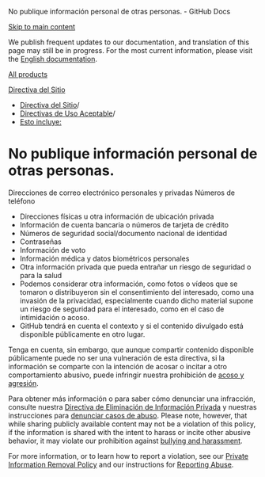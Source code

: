 No publique información personal de otras personas. - GitHub Docs

[Skip to main content](#main-content)

We publish frequent updates to our documentation, and translation of this page may still be in progress. For the most current information, please visit the [English documentation](/en).

[All products](/es)

[Directiva del Sitio](/es/site-policy)

* [Directiva del Sitio](/es/site-policy)/
* [Directivas de Uso Aceptable](/es/site-policy/acceptable-use-policies)/
* [Esto incluye:](/es/site-policy/acceptable-use-policies/github-doxxing-and-invasion-of-privacy)

No publique información personal de otras personas.
==========

Direcciones de correo electrónico personales y privadas Números de teléfono

* Direcciones físicas u otra información de ubicación privada
* Información de cuenta bancaria o números de tarjeta de crédito
* Números de seguridad social/documento nacional de identidad
* Contraseñas
* Información de voto
* Información médica y datos biométricos personales
* Otra información privada que pueda entrañar un riesgo de seguridad o para la salud
* Podemos considerar otra información, como fotos o vídeos que se tomaron o distribuyeron sin el consentimiento del interesado, como una invasión de la privacidad, especialmente cuando dicho material supone un riesgo de seguridad para el interesado, como en el caso de intimidación o acoso.
* GitHub tendrá en cuenta el contexto y si el contenido divulgado está disponible públicamente en otro lugar.

Tenga en cuenta, sin embargo, que aunque compartir contenido disponible públicamente puede no ser una vulneración de esta directiva, si la información se comparte con la intención de acosar o incitar a otro comportamiento abusivo, puede infringir nuestra prohibición de [acoso y agresión](/es/site-policy/acceptable-use-policies/github-bullying-and-harassment).

Para obtener más información o para saber cómo denunciar una infracción, consulte nuestra [Directiva de Eliminación de Información Privada](/es/site-policy/content-removal-policies/github-private-information-removal-policy) y nuestras instrucciones para [denunciar casos de abuso](/es/communities/maintaining-your-safety-on-github/reporting-abuse-or-spam). Please note, however, that while sharing publicly available content may not be a violation of this policy, if the information is shared with the intent to harass or incite other abusive behavior, it may violate our prohibition against [](/es/site-policy/acceptable-use-policies/github-bullying-and-harassment)[bullying and harassment](/es/site-policy/acceptable-use-policies/github-bullying-and-harassment).

For more information, or to learn how to report a violation, see our [](/es/site-policy/content-removal-policies/github-private-information-removal-policy)[Private Information Removal Policy](/es/site-policy/content-removal-policies/github-private-information-removal-policy) and our instructions for [](/es/communities/maintaining-your-safety-on-github/reporting-abuse-or-spam)[Reporting Abuse](/es/communities/maintaining-your-safety-on-github/reporting-abuse-or-spam).
